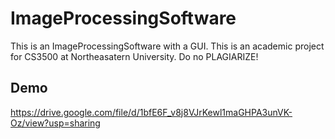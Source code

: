 # ImageProcessingSoftware
This is an ImageProcessingSoftware with a GUI. This is an academic project for CS3500 at Northeasatern University. Do no PLAGIARIZE!
## Demo
https://drive.google.com/file/d/1bfE6F_v8j8VJrKewl1maGHPA3unVK-Oz/view?usp=sharing
